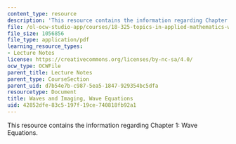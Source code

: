 ```yaml
---
content_type: resource
description: 'This resource contains the information regarding Chapter 1: Wave Equations.'
file: /ol-ocw-studio-app/courses/18-325-topics-in-applied-mathematics-waves-and-imaging-fall-2015/42852dfe83c5197f19ce740818fb92a1_MIT18_325F15_Chapter1.pdf
file_size: 1056856
file_type: application/pdf
learning_resource_types:
- Lecture Notes
license: https://creativecommons.org/licenses/by-nc-sa/4.0/
ocw_type: OCWFile
parent_title: Lecture Notes
parent_type: CourseSection
parent_uid: d7b54e7b-c987-5ea5-1847-929354bc5dfa
resourcetype: Document
title: Waves and Imaging, Wave Equations
uid: 42852dfe-83c5-197f-19ce-740818fb92a1
---
```

This resource contains the information regarding Chapter 1: Wave Equations.